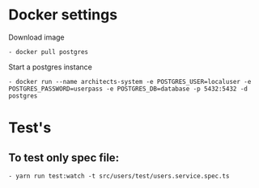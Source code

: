 # Docker settings

Download image
```
- docker pull postgres
```

Start a postgres instance
``` 
- docker run --name architects-system -e POSTGRES_USER=localuser -e POSTGRES_PASSWORD=userpass -e POSTGRES_DB=database -p 5432:5432 -d postgres
``` 

# Test's
## To test only spec file:

```
- yarn run test:watch -t src/users/test/users.service.spec.ts
```
